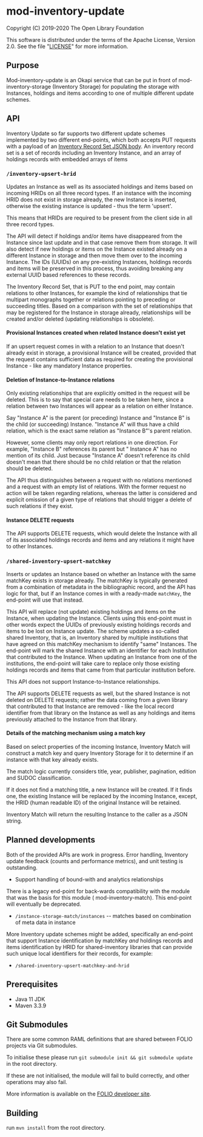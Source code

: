 # mod-inventory-update

Copyright (C) 2019-2020 The Open Library Foundation

This software is distributed under the terms of the Apache License, Version 2.0. See the file "[LICENSE](LICENSE)" for
more information.

## Purpose

Mod-inventory-update is an Okapi service that can be put in front of mod-inventory-storage (Inventory Storage) for
populating the storage with Instances, holdings and items according to one of multiple different update schemes.

## API

Inventory Update so far supports two different update schemes implemented by two different end-points, which both
accepts PUT requests with a payload of an [Inventory Record Set JSON body](ramls/inventory-record-set.json). An
inventory record set is a set of records including an Inventory Instance, and an array of holdings records with embedded
arrays of items

### `/inventory-upsert-hrid`

Updates an Instance as well as its associated holdings and items based on incoming HRIDs on all three record types. If
an instance with the incoming HRID does not exist in storage already, the new Instance is inserted, otherwise the
existing instance is updated - thus the term 'upsert'.

This means that HRIDs are required to be present from the client side in all three record types.

The API will detect if holdings and/or items have disappeared from the Instance since last update and in that case
remove them from storage. It will also detect if new holdings or items on the Instance existed already on a different
Instance in storage and then move them over to the incoming Instance. The IDs (UUIDs) on any pre-existing Instances,
holdings records and items will be preserved in this process, thus avoiding breaking any external UUID based references
to these records.

The Inventory Record Set, that is PUT to the end point, may contain relations to other Instances, for example the kind
of relationships that tie multipart monographs together or relations pointing to preceding or succeeding titles. Based
on a comparison with the set of relationships that may be registered for the Instance in storage already, relationships
will be created and/or deleted (updating relationships is obsolete).

#### Provisional Instances created when related Instance doesn't exist yet

If an upsert request comes in with a relation to an Instance that doesn't already exist in storage, a provisional
Instance will be created, provided that the request contains sufficient data as required for creating the provisional
Instance - like any mandatory Instance properties.

#### Deletion of Instance-to-Instance relations

Only existing relationships that are explicitly omitted in the request will be deleted. This is to say that special care
needs to be taken here, since a relation between two Instances will appear as a relation on either Instance.

Say "Instance A" is the parent (or preceding) Instance and "Instance B" is the child (or succeeding) Instance. "Instance
A" will thus have a child relation, which is the exact same relation as "Instance B"'s parent relation.

However, some clients may only report relations in one direction. For example, "Instance B" references its parent but "
Instance A" has no mention of its child. Just because "Instance A" doesn't reference its child doesn't mean that there
should be no child relation or that the relation should be deleted.

The API thus distinguishes between a request with no relations mentioned and a request with an empty list of relations.
With the former request no action will be taken regarding relations, whereas the latter is considered and explicit
omission of a given type of relations that should trigger a delete of such relations if they exist.

#### Instance DELETE requests

The API supports DELETE requests, which would delete the Instance with all of its associated holdings records and items
and any relations it might have to other Instances.

### `/shared-inventory-upsert-matchkey`

Inserts or updates an Instance based on whether an Instance with the same matchKey exists in storage already. The
matchKey is typically generated from a combination of metadata in the bibliographic record, and the API has logic for
that, but if an Instance comes in with a ready-made `matchKey`, the end-point will use that instead.

This API will replace (not update) existing holdings and items on the Instance, when updating the Instance. Clients
using this end-point must in other words expect the UUIDs of previously existing holdings records and items to be lost
on Instance update. The scheme updates a so-called shared Inventory, that is, an Inventory shared by multiple
institutions that have agreed on this matchKey mechanism to identify "same" Instances. The end-point will mark the
shared Instance with an identifier for each Institution that contributed to the Instance. When updating an Instance from
one of the institutions, the end-point will take care to replace only those existing holdings records and items that
came from that particular institution before.

This API does not support Instance-to-Instance relationships.

The API supports DELETE requests as well, but the shared Instance is not deleted on DELETE requests; rather the data
coming from a given library that contributed to that Instance are removed - like the local record identifier from that
library on the Instance as well as any holdings and items previously attached to the Instance from that library.

#### Details of the matching mechanism using a match key

Based on select properties of the incoming Instance, Inventory Match will construct a match key and query Inventory
Storage for it to determine if an instance with that key already exists.

The match logic currently considers title, year, publisher, pagination, edition and SUDOC classification.

If it does not find a matching title, a new Instance will be created. If it finds one, the existing Instance will be
replaced by the incoming Instance, except, the HRID (human readable ID) of the original Instance will be retained.

Inventory Match will return the resulting Instance to the caller as a JSON string.

## Planned developments

Both of the provided APIs are work in progress. Error handling, Inventory update feedback (counts and performance
metrics), and unit testing is outstanding.

* Support handling of bound-with and analytics relationships

There is a legacy end-point for back-wards compatibility with the module that was the basis for this module (
mod-inventory-match). This end-point will eventually be deprecated.

* `/instance-storage-match/instances`  -- matches based on combination of meta data in instance

More Inventory update schemes might be added, specifically an end-point that support Instance identification by
matchKey _and_ holdings records and items identification by HRID for shared-inventory libraries that can provide such
unique local identifiers for their records, for example:

* `/shared-inventory-upsert-matchkey-and-hrid`

## Prerequisites

- Java 11 JDK
- Maven 3.3.9

## Git Submodules

There are some common RAML definitions that are shared between FOLIO projects via Git submodules.

To initialise these please run `git submodule init && git submodule update` in the root directory.

If these are not initialised, the module will fail to build correctly, and other operations may also fail.

More information is available on
the [FOLIO developer site](https://dev.folio.org/guides/developer-setup/#update-git-submodules).

## Building

run `mvn install` from the root directory.

